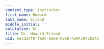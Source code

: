 ```yaml
---
content_type: instructor
first_name: Howard
last_name: Eiland
middle_initial: ''
salutation: Dr.
title: Dr. Howard Eiland
uid: eacd24f8-fedc-ae68-0858-42943042b346
---
```

